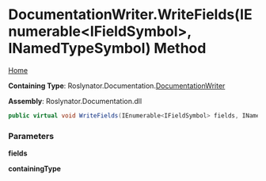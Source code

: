 <a name="_top"></a>

# DocumentationWriter\.WriteFields\(IEnumerable\<IFieldSymbol>, INamedTypeSymbol\) Method

[Home](../../../../README.md#_top)

**Containing Type**: Roslynator\.Documentation\.[DocumentationWriter](../README.md#_top)

**Assembly**: Roslynator\.Documentation\.dll

```csharp
public virtual void WriteFields(IEnumerable<IFieldSymbol> fields, INamedTypeSymbol containingType)
```

### Parameters

**fields**

**containingType**